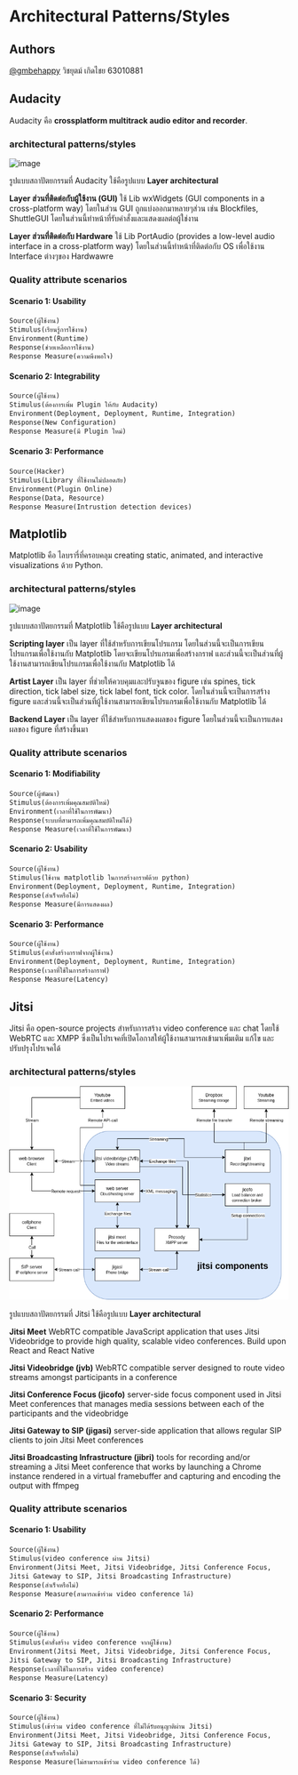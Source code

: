 # Architectural Patterns/Styles

## Authors

[@gmbehappy](https://www.github.com/gmbehappy) วิชยุตม์ เกิดไชย 63010881


## Audacity

Audacity คือ **crossplatform multitrack audio editor and recorder**.

### architectural patterns/styles

![image](https://www.aosabook.org/images/audacity/Layers.png)

รูปแบบสถาปัตยกรรมที่ Audacity ใช้คือรูปแบบ **Layer architectural** 

**Layer ส่วนที่ติดต่อกับผู้ใช้งาน (GUI)** ใช้ Lib wxWidgets (GUI components in a cross-platform way) โดยในส่วน GUI ถูกแบ่งออกมาหลายๆส่วน เช่น Blockfiles, ShuttleGUI โดยในส่วนนี้ทำหน้าที่รับคำสั่งและแสดงผลต่อผู้ใช่งาน

**Layer ส่วนที่ติดต่อกับ Hardware** ใช้ Lib PortAudio (provides a low-level audio interface in a cross-platform way) โดยในส่วนนี้ทำหน้าที่ติดต่อกับ OS เพื่อใช้งาน Interface ต่างๆของ Hardwawre

### Quality attribute scenarios

#### Scenario 1: Usability
```
Source(ผู้ใช้งาน)
Stimulus(เรียนรู้การใช้งาน)
Environment(Runtime)
Response(ช่วยเหลือการใช้งาน)
Response Measure(ความพึงพอใจ)
```

#### Scenario 2: Integrability
```
Source(ผู้ใช้งาน)
Stimulus(ต้องการเพิ่ม Plugin ให้กับ Audacity)
Environment(Deployment, Deployment, Runtime, Integration)
Response(New Configuration)
Response Measure(มี Plugin ใหม่)
```

#### Scenario 3: Performance
```
Source(Hacker)
Stimulus(Library ที่ใช้งานไม่ปลอดภัย)
Environment(Plugin Online)
Response(Data, Resource)
Response Measure(Intrustion detection devices)
```

## Matplotlib

Matplotlib คือ ไลบรารี่ที่ครอบคลุม creating static, animated, and interactive visualizations ด้วย Python.

### architectural patterns/styles

![image](https://miro.medium.com/max/700/1*-AodXsh3AIymW83WLPwYqw.png)

รูปแบบสถาปัตยกรรมที่ Matplotlib ใช้คือรูปแบบ **Layer architectural** 

**Scripting layer** เป็น layer ที่ใช้สำหรับการเขียนโปรแกรม โดยในส่วนนี้จะเป็นการเขียนโปรแกรมเพื่อใช้งานกับ Matplotlib โดยจะเขียนโปรแกรมเพื่อสร้างกราฟ และส่วนนี้จะเป็นส่วนที่ผู้ใช้งานสามารถเขียนโปรแกรมเพื่อใช้งานกับ Matplotlib ได้

**Artist Layer** เป็น layer ที่ช่วยให้ควบคุมและปรับจูนของ figure เช่น spines, tick direction, tick label size, tick label font, tick color. โดยในส่วนนี้จะเป็นการสร้าง figure และส่วนนี้จะเป็นส่วนที่ผู้ใช้งานสามารถเขียนโปรแกรมเพื่อใช้งานกับ Matplotlib ได้

**Backend Layer** เป็น layer ที่ใช้สำหรับการแสดงผลของ figure โดยในส่วนนี้จะเป็นการแสดงผลของ figure ที่สร้างขึ้นมา

### Quality attribute scenarios

#### Scenario 1: Modifiability
```
Source(ผู้พัฒนา) 
Stimulus(ต้องการเพิ่มคุณสมบัติใหม่) 
Environment(เวลาที่ใช้ในการพัฒนา) 
Response(ระบบที่สามารถเพิ่มคุณสมบัติใหม่ได้) 
Response Measure(เวลาที่ใช้ในการพัฒนา) 
```

#### Scenario 2: Usability
```
Source(ผู้ใช้งาน) 
Stimulus(ใช้งาน matplotlib ในการสร้างกราฟด้วย python) 
Environment(Deployment, Deployment, Runtime, Integration) 
Response(สำเร็จหรือไม่) 
Response Measure(มีการแสดงผล) 
```

#### Scenario 3: Performance
```
Source(ผู้ใช้งาน) 
Stimulus(คำสั่งสร้างกราฟจากผู้ใช้งาน) 
Environment(Deployment, Deployment, Runtime, Integration) 
Response(เวลาที่ใช้ในการสร้างกราฟ) 
Response Measure(Latency)
```

## Jitsi

Jitsi คือ open-source projects สำหรับการสร้าง video conference และ chat โดยใช้ WebRTC และ XMPP ซึ่งเป็นโปรเจคที่เปิดโอกาสให้ผู้ใช้งานสามารถเข้ามาเพิ่มเติม แก้ไข และปรับปรุงโปรเจคได้

### architectural patterns/styles

![image](https://raw.githubusercontent.com/jitsi/handbook/master/docs/assets/ArchitectureDiagram.png)

รูปแบบสถาปัตยกรรมที่ Jitsi ใช้คือรูปแบบ **Layer architectural**

**Jitsi Meet** WebRTC compatible JavaScript application that uses Jitsi Videobridge to provide high quality, scalable video conferences. Build upon React and React Native

**Jitsi Videobridge (jvb)** WebRTC compatible server designed to route video streams amongst participants in a conference

**Jitsi Conference Focus (jicofo)** server-side focus component used in Jitsi Meet conferences that manages media sessions between each of the participants and the videobridge

**Jitsi Gateway to SIP (jigasi)** server-side application that allows regular SIP clients to join Jitsi Meet conferences

**Jitsi Broadcasting Infrastructure (jibri)** tools for recording and/or streaming a Jitsi Meet conference that works by launching a Chrome instance rendered in a virtual framebuffer and capturing and encoding the output with ffmpeg

### Quality attribute scenarios

#### Scenario 1: Usability
```
Source(ผู้ใช้งาน) 
Stimulus(video conference ผ่าน Jitsi) 
Environment(Jitsi Meet, Jitsi Videobridge, Jitsi Conference Focus, Jitsi Gateway to SIP, Jitsi Broadcasting Infrastructure) 
Response(สำเร็จหรือไม่) 
Response Measure(สามารถเข้าร่วม video conference ได้) 
```

#### Scenario 2: Performance
```
Source(ผู้ใช้งาน)
Stimulus(คำสั่งสร้าง video conference จากผู้ใช้งาน)
Environment(Jitsi Meet, Jitsi Videobridge, Jitsi Conference Focus, Jitsi Gateway to SIP, Jitsi Broadcasting Infrastructure)
Response(เวลาที่ใช้ในการสร้าง video conference)
Response Measure(Latency)
```

#### Scenario 3: Security
```
Source(ผู้ใช้งาน)
Stimulus(เข้าร่วม video conference ที่ไม่ได้รับอนุญาติผ่าน Jitsi)
Environment(Jitsi Meet, Jitsi Videobridge, Jitsi Conference Focus, Jitsi Gateway to SIP, Jitsi Broadcasting Infrastructure)
Response(สำเร็จหรือไม่)
Response Measure(ไม่สามารถเข้าร่วม video conference ได้)
```

